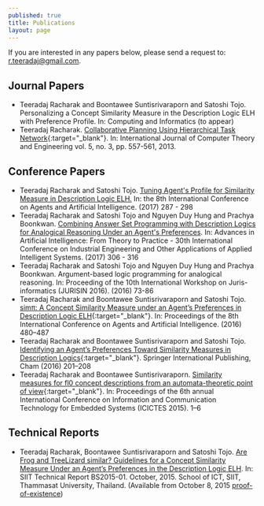```yaml
---
published: true
title: Publications 
layout: page
---
```

If you are interested in any papers below, please send a request to: <r.teeradaj@gmail.com>.

Journal Papers
---------------------

*   Teeradaj Racharak and Boontawee Suntisrivaraporn and Satoshi Tojo. Personalizing a Concept Similarity Measure in the Description Logic ELH with Preference Profile. In: Computing and Informatics (to appear)
*   Teeradaj Racharak. [Collaborative Planning Using Hierarchical Task Network](http://www.ijcte.org/index.php?m=content&c=index&a=show&catid=49&id=866){:target="_blank"}. 
In: International Journal of Computer Theory and Engineering vol. 5, no. 3, pp. 557-561, 2013.

Conference Papers
---------------------

*   Teeradaj Racharak and Satoshi Tojo. [Tuning Agent's Profile for Similarity Measure in Description Logic ELH.](http://www.scitepress.org/DigitalLibrary/Link.aspx?doi=10.5220/0006249602870298) In: the 8th
International Conference on Agents and Artificial Intelligence. (2017) 287 - 298
*   Teeradaj Racharak and Satoshi Tojo and Nguyen Duy Hung and Prachya Boonkwan. [Combining Answer Set Programming with Description Logics for Analogical Reasoning Under an Agent's Preferences](https://link.springer.com/chapter/10.1007%2F978-3-319-60045-1_33). In: Advances in Artificial Intelligence: From Theory to Practice - 30th International Conference on Industrial Engineering and Other Applications of Applied Intelligent Systems. (2017) 306 - 316
*   Teeradaj Racharak and Satoshi Tojo and Nguyen Duy Hung and Prachya Boonkwan. Argument-based logic programming for analogical reasoning. In: Proceeding of the 10th International Workshop on
Juris-informatics (JURISIN 2016). (2016) 73-86
*   Teeradaj Racharak and Boontawee Suntisrivaraporn and Satoshi Tojo. [simπ: A Concept Similarity
Measure under an Agent’s Preferences in Description Logic ELH](http://www.scitepress.org/DigitalLibrary/PublicationsDetail.aspx?ID=3RqLc2P0Eiw=&t=1){:target="_blank"}. In: Proceedings of the 8th
International Conference on Agents and Artificial Intelligence. (2016) 480–487
*   Teeradaj Racharak and Boontawee Suntisrivaraporn and Satoshi Tojo. [Identifying an Agent’s
Preferences Toward Similarity Measures in Description Logics](http://link.springer.com/chapter/10.1007%2F978-3-319-31676-5_14){:target="_blank"}. Springer International Publishing,
Cham (2016) 201–208
*   Teeradaj Racharak and Boontawee Suntisrivaraporn. [Similarity measures for fl0 concept
descriptions from an automata-theoretic point of view](http://ieeexplore.ieee.org/xpl/articleDetails.jsp?arnumber=7110811&newsearch=true&queryText=Teeradaj%20Racharak%20){:target="_blank"}. In: Proceedings of the 6th annual International Conference on Information and Communication Technology for Embedded Systems (ICICTES 2015). 1–6

Technical Reports
---------------------

* Teeradaj Racharak, Boontawee Suntisrivaraporn and Satoshi Tojo. [Are Frog and TreeLizard similar? Guidelines for a Concept Similarity Measure Under an Agent’s Preferences in the Description Logic ELH](https://drive.google.com/open?id=0B3XK_HW-FzZaZF8zOUp3ZE1yREk). In: SIIT Technical Report BS2015-01. October, 2015. School of ICT, SIIT, Thammasat University, Thailand. (Available from October 8, 2015 [proof-of-existence](https://proofofexistence.com/detail/5565e792840b41e003254ffb1691a78393b3fc5f937daf02e9c3d42ff2c10edc))

